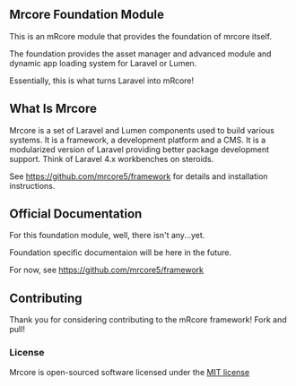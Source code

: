 ## Mrcore Foundation Module

This is an mRcore module that provides the foundation of mrcore itself.

The foundation provides the asset manager and advanced module and dynamic app loading system for Laravel or Lumen.

Essentially, this is what turns Laravel into mRcore!

## What Is Mrcore

Mrcore is a set of Laravel and Lumen components used to build various systems.
It is a framework, a development platform and a CMS.  It is a modularized version of Laravel
providing better package development support.  Think of Laravel 4.x workbenches on steroids.

See https://github.com/mrcore5/framework for details and installation instructions.

## Official Documentation

For this foundation module, well, there isn't any...yet.

Foundation specific documentaion will be here in the future.

For now, see https://github.com/mrcore5/framework

## Contributing

Thank you for considering contributing to the mRcore framework!  Fork and pull!

### License

Mrcore is open-sourced software licensed under the [MIT license](http://mreschke.com/license/mit)
